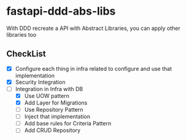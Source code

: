 # fastapi-ddd-abs-libs

With DDD recreate a API with Abstract Libraries, you can apply other libraries too

## CheckList

- [x] Configure each thing in infra related to configure and use that implementation
- [x] Security Integration
- [ ] Integration in Infra with DB
    - [x] Use UOW pattern
    - [x] Add Layer for Migrations
    - [ ] Use Repository Pattern
    - [ ] Inject that implementation
    - [ ] Add base rules for Criteria Pattern
    - [ ] Add CRUD Repository